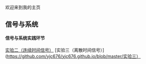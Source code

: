欢迎来到我的主页

## 信号与系统

#### 信号与系统实践环节

[实验二（连续时间信号）](https://github.com/yjc676/yjc676.github.io/blob/master/python%20程序.md)
[实验三（离散时间信号）](https://github.com/yjc676/yjc676.github.io/blob/master/实验三）



